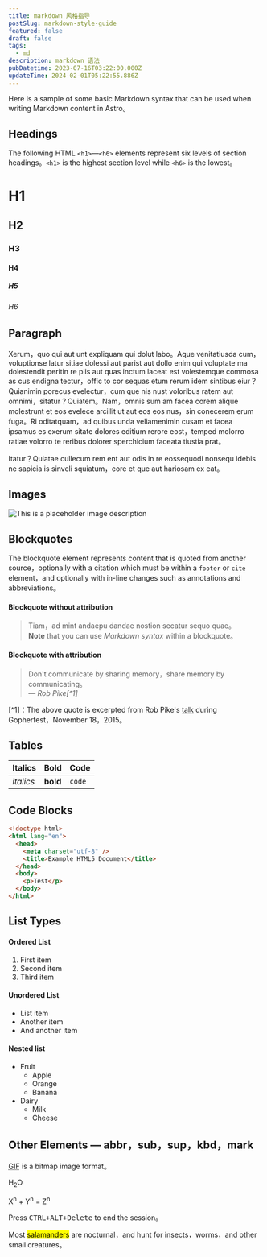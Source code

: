 ```yaml
---
title: markdown 风格指导
postSlug: markdown-style-guide
featured: false
draft: false
tags:
  - md
description: markdown 语法
pubDatetime: 2023-07-16T03:22:00.000Z
updateTime: 2024-02-01T05:22:55.886Z
---
```


Here is a sample of some basic Markdown syntax that can be used when writing Markdown content in Astro。

## Headings

The following HTML `<h1>`—`<h6>` elements represent six levels of section headings。`<h1>` is the highest section level while `<h6>` is the lowest。

# H1

## H2

### H3

#### H4

##### H5

###### H6

## Paragraph

Xerum，quo qui aut unt expliquam qui dolut labo。Aque venitatiusda cum，voluptionse latur sitiae dolessi aut parist aut dollo enim qui voluptate ma dolestendit peritin re plis aut quas inctum laceat est volestemque commosa as cus endigna tectur，offic to cor sequas etum rerum idem sintibus eiur？Quianimin porecus evelectur，cum que nis nust voloribus ratem aut omnimi，sitatur？Quiatem。Nam，omnis sum am facea corem alique molestrunt et eos evelece arcillit ut aut eos eos nus，sin conecerem erum fuga。Ri oditatquam，ad quibus unda veliamenimin cusam et facea ipsamus es exerum sitate dolores editium rerore eost，temped molorro ratiae volorro te reribus dolorer sperchicium faceata tiustia prat。

Itatur？Quiatae cullecum rem ent aut odis in re eossequodi nonsequ idebis ne sapicia is sinveli squiatum，core et que aut hariosam ex eat。

## Images

![This is a placeholder image description](/placeholder-social.jpg)

## Blockquotes

The blockquote element represents content that is quoted from another source，optionally with a citation which must be within a `footer` or `cite` element，and optionally with in-line changes such as annotations and abbreviations。

#### Blockquote without attribution

> Tiam，ad mint andaepu dandae nostion secatur sequo quae。  
> **Note** that you can use _Markdown syntax_ within a blockquote。

#### Blockquote with attribution

> Don't communicate by sharing memory，share memory by communicating。<br>
> — <cite>Rob Pike[^1]</cite>

[^1]：The above quote is excerpted from Rob Pike's [talk](https://www.youtube.com/watch?v=PAAkCSZUG1c) during Gopherfest，November 18，2015。

## Tables

| Italics   | Bold     | Code   |
| --------- | -------- | ------ |
| _italics_ | **bold** | `code` |

## Code Blocks

```html
<!doctype html>
<html lang="en">
  <head>
    <meta charset="utf-8" />
    <title>Example HTML5 Document</title>
  </head>
  <body>
    <p>Test</p>
  </body>
</html>
```

## List Types

#### Ordered List

1. First item
2. Second item
3. Third item

#### Unordered List

- List item
- Another item
- And another item

#### Nested list

- Fruit
  - Apple
  - Orange
  - Banana
- Dairy
  - Milk
  - Cheese

## Other Elements — abbr，sub，sup，kbd，mark

<abbr title="Graphics Interchange Format">GIF</abbr> is a bitmap image format。

H<sub>2</sub>O

X<sup>n</sup> + Y<sup>n</sup> = Z<sup>n</sup>

Press <kbd><kbd>CTRL</kbd>+<kbd>ALT</kbd>+<kbd>Delete</kbd></kbd> to end the session。

Most <mark>salamanders</mark> are nocturnal，and hunt for insects，worms，and other small creatures。
